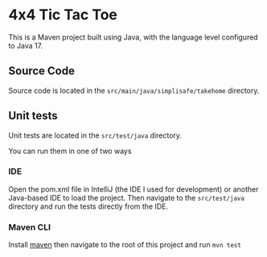 # 4x4 Tic Tac Toe
This is a Maven project built using Java, with the language level configured to Java 17.

## Source Code
Source code is located in the `src/main/java/simplisafe/takehome` directory.

## Unit tests
Unit tests are located in the `src/test/java` directory.

You can run them in one of two ways
### IDE
Open the pom.xml file in IntelliJ (the IDE I used for development) or another Java-based IDE to load the project.  Then navigate to the `src/test/java` directory and run the tests directly from the IDE.

### Maven CLI
Install [maven](https://maven.apache.org/install.html) then navigate to the root of this project and run `mvn test`